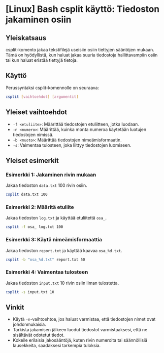 # [Linux] Bash csplit käyttö: Tiedoston jakaminen osiin

## Yleiskatsaus
csplit-komento jakaa tekstifilejä useisiin osiin tiettyjen sääntöjen mukaan. Tämä on hyödyllistä, kun haluat jakaa suuria tiedostoja hallittavampiin osiin tai kun haluat eristää tiettyjä tietoja.

## Käyttö
Perussyntaksi csplit-komennolle on seuraava:
```bash
csplit [vaihtoehdot] [argumentit]
```

## Yleiset vaihtoehdot
- `-f <etuliite>`: Määrittää tiedostojen etuliitteen, jotka luodaan.
- `-n <numero>`: Määrittää, kuinka monta numeroa käytetään luotujen tiedostojen nimissä.
- `-b <muoto>`: Määrittää tiedostojen nimeämisformaatin.
- `-s`: Vaimentaa tulosteen, joka liittyy tiedostojen luomiseen.

## Yleiset esimerkit
### Esimerkki 1: Jakaminen rivin mukaan
Jakaa tiedoston `data.txt` 100 rivin osiin.
```bash
csplit data.txt 100
```

### Esimerkki 2: Määritä etuliite
Jakaa tiedoston `log.txt` ja käyttää etuliitettä `osa_`.
```bash
csplit -f osa_ log.txt 100
```

### Esimerkki 3: Käytä nimeämisformaattia
Jakaa tiedoston `report.txt` ja käyttää kaavaa `osa_%d.txt`.
```bash
csplit -b "osa_%d.txt" report.txt 50
```

### Esimerkki 4: Vaimentaa tulosteen
Jakaa tiedoston `input.txt` 10 rivin osiin ilman tulostetta.
```bash
csplit -s input.txt 10
```

## Vinkit
- Käytä `-n`-vaihtoehtoa, jos haluat varmistaa, että tiedostojen nimet ovat johdonmukaisia.
- Tarkista jakamisen jälkeen luodut tiedostot varmistaaksesi, että ne sisältävät odotetut tiedot.
- Kokeile erilaisia jakosääntöjä, kuten rivin numeroita tai säännöllisiä lausekkeita, saadaksesi tarkempia tuloksia.